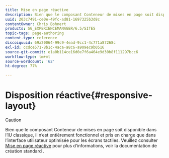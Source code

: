 ```yaml
---
title: Mise en page réactive
description: Bien que le composant Conteneur de mises en page soit disponible dans l’IU classique, il n’est entièrement fonctionnel et pris en charge que dans l’interface utilisateur optimisée pour les écrans tactiles.
uuid: 203c7491-ce0e-49fc-ad81-1697325b3d8c
contentOwner: Chris Bohnert
products: SG_EXPERIENCEMANAGER/6.5/SITES
topic-tags: page-authoring
content-type: reference
discoiquuid: 69a20064-99c9-4ead-9cc1-4c771a87268c
exl-id: ccdce571-8b1c-4aca-a8c6-a909ec9b0516
source-git-commit: e1a0b114ce16d0e7f6a464e9d30b8f111297bcc6
workflow-type: tm+mt
source-wordcount: '62'
ht-degree: 77%

---
```


# Disposition réactive{#responsive-layout}

>[!CAUTION]
>
>Bien que le composant Conteneur de mises en page soit disponible dans l’IU classique, il n’est entièrement fonctionnel et pris en charge que dans l’interface utilisateur optimisée pour les écrans tactiles. Veuillez consulter [Mise en page réactive](/help/sites-authoring/responsive-layout.md) pour plus d’informations, voir la documentation de création standard .
